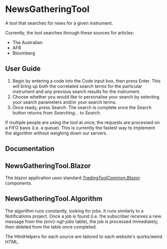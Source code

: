 # NewsGatheringTool

A tool that searches for news for a given instrument.

Currently, the tool searches through these sources for articles:
- The Australian
- AFR
- Bloomberg

## User Guide
1. Begin by entering a code into the Code input box, then press Enter. This will bring up both the correlated search terms for the particular instrument and any previous search results for the instrument.
2. Choose whether you would like to personalise your search by selecting your search parameters and/or your search terms.
3. Once ready, press Search. The search is complete once the Search button returns from *Searching...* to *Search*. 

If multiple people are using the tool at once, the requests are processed on a FIFO basis (i.e. a queue). This is currently the fastest way to implement the algorithm without weighing down our servers.

## Documentation

## NewsGatheringTool.Blazor
The blazor application uses standard _[TradingToolCommon.Blazor](https://github.com/hlam-developers/TradingToolCommon)_ components.

## NewsGatheringTool.Algorithm
The algorithm runs constantly, looking for jobs. It runs similarly to a Notifications project. Once a job is found (i.e. the subscriber receives a new message from the _{env}-ngt-jobs_ table), the job is processed immediately, then deleted from the table once completed.

The HtmlHelpers for each source are tailored to each website's quirks/weird HTML. 
